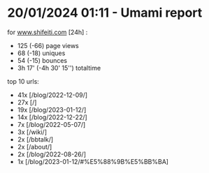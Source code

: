 # 20/01/2024 01:11 - Umami report
for www.shifeiti.com [24h] :

 - 125 (-66) page views
 - 68 (-18) uniques
 - 54 (-15) bounces
 - 3h 17'  (-4h 30' 15'') totaltime


top 10 urls:
 - 41x [/blog/2022-12-09/]
 - 27x [/]
 - 19x [/blog/2023-01-12/]
 - 14x [/blog/2022-12-22/]
 - 7x [/blog/2022-05-07/]
 - 3x [/wiki/]
 - 2x [/bbtalk/]
 - 2x [/about/]
 - 2x [/blog/2022-08-26/]
 - 1x [/blog/2023-01-12/#%E5%88%9B%E5%BB%BA]


